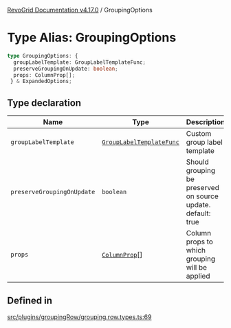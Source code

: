 [RevoGrid Documentation v4.17.0](README.md) / GroupingOptions

# Type Alias: GroupingOptions

```ts
type GroupingOptions: {
  groupLabelTemplate: GroupLabelTemplateFunc;
  preserveGroupingOnUpdate: boolean;
  props: ColumnProp[];
 } & ExpandedOptions;
```

## Type declaration

| Name | Type | Description | Defined in |
| ------ | ------ | ------ | ------ |
| `groupLabelTemplate` | [`GroupLabelTemplateFunc`](TypeAlias.GroupLabelTemplateFunc.md) | Custom group label template | [src/plugins/groupingRow/grouping.row.types.ts:83](https://github.com/revolist/revogrid/blob/4911b401b4ed4a1ad4f684e9c38c48b1c7ad2346/src/plugins/groupingRow/grouping.row.types.ts#L83) |
| `preserveGroupingOnUpdate` | `boolean` | Should grouping be preserved on source update. default: true | [src/plugins/groupingRow/grouping.row.types.ts:79](https://github.com/revolist/revogrid/blob/4911b401b4ed4a1ad4f684e9c38c48b1c7ad2346/src/plugins/groupingRow/grouping.row.types.ts#L79) |
| `props` | [`ColumnProp`](TypeAlias.ColumnProp.md)[] | Column props to which grouping will be applied | [src/plugins/groupingRow/grouping.row.types.ts:73](https://github.com/revolist/revogrid/blob/4911b401b4ed4a1ad4f684e9c38c48b1c7ad2346/src/plugins/groupingRow/grouping.row.types.ts#L73) |

## Defined in

[src/plugins/groupingRow/grouping.row.types.ts:69](https://github.com/revolist/revogrid/blob/4911b401b4ed4a1ad4f684e9c38c48b1c7ad2346/src/plugins/groupingRow/grouping.row.types.ts#L69)
